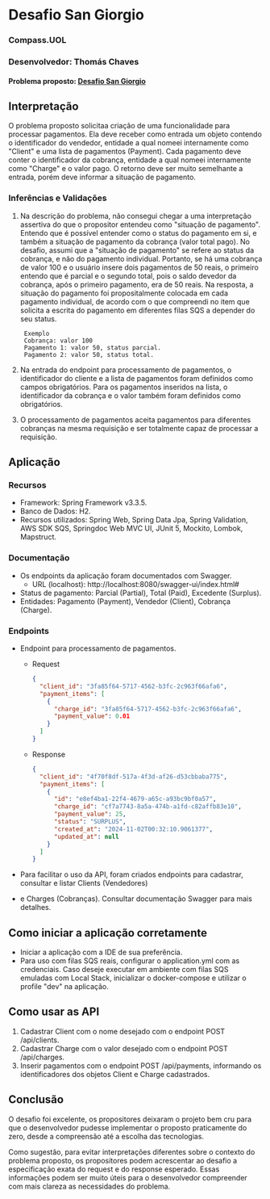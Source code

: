 # Desafio San Giorgio
### Compass.UOL
### Desenvolvedor: Thomás Chaves

#### Problema proposto: [Desafio San Giorgio](https://github.com/dtdtcamara/desafio-san-giorgio/blob/master/Desafio-San-Giorgio.md)

## Interpretação
O problema proposto solicitaa criação de uma funcionalidade para processar pagamentos. Ela deve receber como entrada
um objeto contendo o identificador do vendedor, entidade  a qual nomeei internamente como "Client" e uma lista de
pagamentos (Payment).
Cada pagamento deve conter o identificador da cobrança, entidade a qual nomeei internamente como "Charge" e o valor pago.
O retorno deve ser muito semelhante a entrada, porém deve informar a situação de pagamento.

### Inferências e Validações
1. Na descrição do problema, não consegui chegar a uma interpretação assertiva do que o propositor entendeu como
   "situação de pagamento".  Entendo que é possível entender como o status do pagamento em si, e também a situação de
   pagamento da cobrança (valor total pago).
   No desafio, assumi que a "situação de pagamento" se refere ao status da cobrança, e não do pagamento individual.
   Portanto, se há uma cobrança de valor 100 e o usuário insere dois pagamentos de 50 reais, o primeiro entendo que é
   parcial e o segundo total, pois o saldo devedor da cobrança, após o primeiro pagamento, era de 50 reais. Na resposta,
   a situação do pagamento foi propositalmente colocada em cada pagamento individual, de acordo com o que compreendi
   no item que solicita a escrita do pagamento em diferentes filas SQS a depender do seu status.

        Exemplo
        Cobrança: valor 100
        Pagamento 1: valor 50, status parcial.
        Pagamento 2: valor 50, status total.

2. Na entrada do endpoint para processamento de pagamentos, o identificador do cliente e a lista de pagamentos foram
   definidos como campos obrigatórios. Para os pagamentos inseridos na lista, o identificador da cobrança e o valor também
   foram definidos como obrigatórios.

3. O processamento de pagamentos aceita pagamentos para diferentes cobranças na mesma requisição e ser totalmente
   capaz de processar a requisição.

## Aplicação
### Recursos
- Framework: Spring Framework v3.3.5.
- Banco de Dados: H2.
- Recursos utilizados: Spring Web, Spring Data Jpa, Spring Validation, AWS SDK SQS, Springdoc Web MVC UI, JUnit 5, Mockito, Lombok, Mapstruct.

### Documentação
- Os endpoints da aplicação foram documentados com Swagger.
    - URL (localhost): http://localhost:8080/swagger-ui/index.html#
- Status de pagamento: Parcial (Partial), Total (Paid), Excedente (Surplus).
- Entidades: Pagamento (Payment), Vendedor (Client), Cobrança (Charge).


### Endpoints
- Endpoint para processamento de pagamentos.
    -  Request
          ```json
          {
            "client_id": "3fa85f64-5717-4562-b3fc-2c963f66afa6",
            "payment_items": [
              {
                "charge_id": "3fa85f64-5717-4562-b3fc-2c963f66afa6",
                "payment_value": 0.01
              }
            ]
          }
          ```
    - Response
      ```json
      {
        "client_id": "4f70f8df-517a-4f3d-af26-d53cbbaba775",
        "payment_items": [
          {
            "id": "e8ef4ba1-22f4-4679-a65c-a93bc9bf0a57",
            "charge_id": "cf7a7743-8a5a-474b-a1fd-c82affb83e10",
            "payment_value": 25,
            "status": "SURPLUS",
            "created_at": "2024-11-02T00:32:10.9061377",
            "updated_at": null
          }
        ]
      }
      ```

- Para facilitar o uso da API, foram criados endpoints para cadastrar, consultar e listar Clients (Vendedores)
- e Charges (Cobranças). Consultar documentação Swagger para mais detalhes.

## Como iniciar a aplicação corretamente
- Iniciar a aplicação com a IDE de sua preferência.
- Para uso com filas SQS reais, configurar o application.yml com as credenciais. Caso deseje executar em ambiente com filas SQS emuladas com 
Local Stack, inicializar o docker-compose e utilizar o profile "dev" na aplicação.

## Como usar as API
1. Cadastrar Client com o nome desejado com o endpoint POST /api/clients.
2. Cadastrar Charge com o valor desejado com o endpoint POST /api/charges.
3. Inserir pagamentos com o endpoint POST /api/payments, informando os identificadores dos objetos Client e Charge
cadastrados.

## Conclusão
O desafio foi excelente, os propositores deixaram o projeto bem cru para que o desenvolvedor pudesse implementar o
proposto praticamente do zero, desde a compreensão até a escolha das tecnologias.

Como sugestão, para evitar interpretações diferentes sobre o contexto do problema proposto, os propositores podem
acrescentar ao desafio a especificação exata do request e do response esperado. Essas informações podem ser muito
úteis para o desenvolvedor compreender com mais clareza as necessidades do problema.